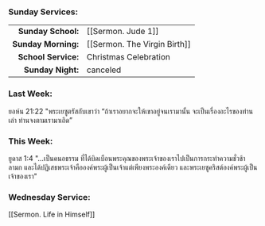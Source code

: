 ### Sunday Services:

|                     |                              |
| ------------------: | :--------------------------- |
|  **Sunday School:** | [[Sermon. Jude 1]]           |
| **Sunday Morning:** | [[Sermon. The Virgin Birth]] |
| **School Service:** | Christmas Celebration        |
|   **Sunday Night:** | canceled                     |

### Last Week:

ยอห์น 21:22 "พระเยซูตรัสกับเขาว่า “ถ้าเราอยากจะให้เขาอยู่จนเรามานั้น จะเป็นเรื่องอะไรของท่านเล่า ท่านจงตามเรามาเถิด”

### This Week:

ยูดาส 1:4 "...เป็นคนอธรรม ที่ได้บิดเบือนพระคุณของพระเจ้าของเราไปเป็นการกระทำความชั่วช้าลามก และได้ปฏิเสธพระเจ้าคือองค์พระผู้เป็นเจ้าแต่เพียงพระองค์เดียว และพระเยซูคริสต์องค์พระผู้เป็นเจ้าของเรา"

### Wednesday Service:

[[Sermon. Life in Himself]]
